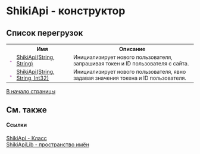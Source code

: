 # ShikiApi - конструктор



## Список&nbsp;перегрузок
<table>
	<tr>
		<th/>
		<th>Имя</th>
		<th>Описание</th>
	</tr>
	<tr>
		<td><img src="media/pubmethod.gif" /></td>
		<td>
			<a target="_blank" href="M_ShikiApiLib_ShikiApi__ctor.md">ShikiApi(String, String)</a>
		</td>
		<td>Инициализирует нового пользователя, запрашивая токен и ID пользователя с сайта.</td>
	</tr>
	<tr>
		<td><img src="media/pubmethod.gif" /></td>
		<td>
			<a target="_blank" href="M_ShikiApiLib_ShikiApi__ctor_1.md">ShikiApi(String, String, Int32)</a>
		</td>
		<td>Инициализирует нового пользователя, явно задавая значения токена и ID пользователя.</td>
	</tr>
</table>
<a href="#shikiapi---конструктор">В начало страницы</a>

## См. также


#### Ссылки
<a target="_blank" href="T_ShikiApiLib_ShikiApi.md">ShikiApi - Класс</a>
<br />
<a target="_blank" href="N_ShikiApiLib.md">ShikiApiLib - пространство имён</a>
<br />